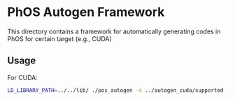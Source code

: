 # PhOS Autogen Framework

This directory contains a framework for automatically generating codes in PhOS for certain target (e.g., CUDA)

## Usage

For CUDA:

```bash
LD_LIBRARY_PATH=../../lib/ ./pos_autogen -s ../autogen_cuda/supported -d /usr/local/cuda/include
```
